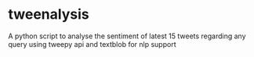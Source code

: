 # tweenalysis

A python script to analyse the sentiment of latest 15 tweets regarding any query using tweepy api and textblob for nlp support
